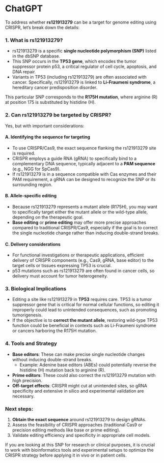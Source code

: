 # ChatGPT

To address whether **rs121913279** can be a target for genome editing using CRISPR, let’s break down the details:

### 1. **What is rs121913279?**
   - rs121913279 is a specific **single nucleotide polymorphism (SNP)** listed in the dbSNP database.
   - This SNP occurs in the **TP53 gene**, which encodes the tumor suppressor protein p53, a critical regulator of cell cycle, apoptosis, and DNA repair.
   - Variants in TP53 (including rs121913279) are often associated with cancer. Specifically, rs121913279 is linked to **Li-Fraumeni syndrome**, a hereditary cancer predisposition disorder.

   This particular SNP corresponds to the **R175H mutation**, where arginine (R) at position 175 is substituted by histidine (H).

### 2. **Can rs121913279 be targeted by CRISPR?**
   Yes, but with important considerations:

   #### A. **Identifying the sequence for targeting**
   - To use CRISPR/Cas9, the exact sequence flanking the rs121913279 site is required.
   - CRISPR employs a guide RNA (gRNA) to specifically bind to a complementary DNA sequence, typically adjacent to a **PAM sequence** (e.g., NGG for SpCas9).
   - If rs121913279 is in a sequence compatible with Cas enzymes and their PAM requirement, a gRNA can be designed to recognize the SNP or its surrounding region.

   #### B. **Allele-specific editing**
   - Because rs121913279 represents a mutant allele (R175H), you may want to specifically target either the mutant allele or the wild-type allele, depending on the therapeutic goal.
   - **Base editing** or **prime editing** may offer more precise approaches compared to traditional CRISPR/Cas9, especially if the goal is to correct the single nucleotide change rather than inducing double-strand breaks.

   #### C. **Delivery considerations**
   - For functional investigations or therapeutic applications, efficient delivery of CRISPR components (e.g., Cas9, gRNA, base editor) to the target cells or tissues expressing TP53 is crucial.
   - p53 mutations such as rs121913279 are often found in cancer cells, so delivery must account for tumor heterogeneity.

### 3. **Biological Implications**
   - Editing a site like rs121913279 in **TP53** requires care. TP53 is a tumor suppressor gene that is critical for normal cellular functions, so editing it improperly could lead to unintended consequences, such as promoting tumorigenesis.
   - If the objective is to **correct the mutant allele**, restoring wild-type TP53 function could be beneficial in contexts such as Li-Fraumeni syndrome or cancers harboring the R175H mutation.

   ### 4. **Tools and Strategy**
   - **Base editors**: These can make precise single nucleotide changes without inducing double-strand breaks.
     - Example: Adenine base editors (ABEs) could potentially reverse the histidine (H) mutation back to arginine (R).
   - **Prime editors**: These could also correct the rs121913279 mutation with high precision.
   - **Off-target effects**: CRISPR might cut at unintended sites, so gRNA specificity and extensive in silico and experimental validation are necessary.

### Next steps:
1. **Obtain the exact sequence** around rs121913279 to design gRNAs.
2. Assess the feasibility of CRISPR approaches (traditional Cas9 or precision editing methods like base or prime editing).
3. Validate editing efficiency and specificity in appropriate cell models.

If you are looking at this SNP for research or clinical purposes, it is crucial to work with bioinformatics tools and experimental setups to optimize the CRISPR strategy before applying it in vivo or in patient cells.
